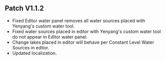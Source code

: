﻿## Patch V1.1.2
* Fixed Editor water panel removes all water sources placed with Yenyang's custom water tool.
* Fixed water sources placed in editor with Yenyang's custom water tool do not appear in Editor water panel.
* Change lakes placed in editor will behave per Constant Level Water Sources in editor.
* Updated localization.